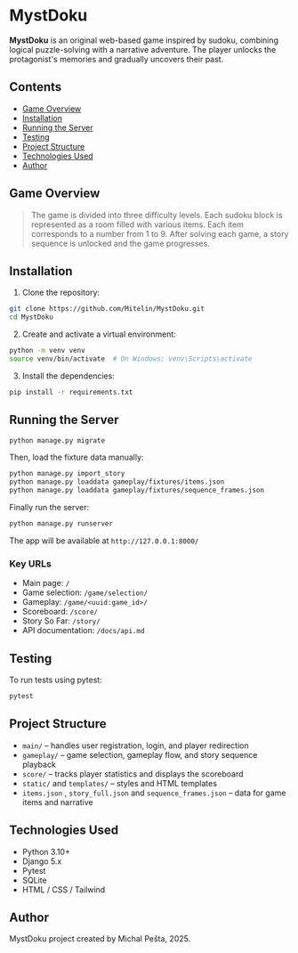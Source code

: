 # MystDoku

**MystDoku** is an original web-based game inspired by sudoku, combining logical puzzle-solving with a narrative adventure. The player unlocks the protagonist's memories and gradually uncovers their past.

## Contents
- [Game Overview](#game-overview)
- [Installation](#installation)
- [Running the Server](#running-the-server)
- [Testing](#testing)
- [Project Structure](#project-structure)
- [Technologies Used](#technologies-used)
- [Author](#author)

## Game Overview

> The game is divided into three difficulty levels. Each sudoku block is represented as a room filled with various items. Each item corresponds to a number from 1 to 9. After solving each game, a story sequence is unlocked and the game progresses.

## Installation

1. Clone the repository:
```bash
git clone https://github.com/Mitelin/MystDoku.git
cd MystDoku
```
2. Create and activate a virtual environment:
```bash
python -m venv venv
source venv/bin/activate  # On Windows: venv\Scripts\activate
```
3. Install the dependencies:
```bash
pip install -r requirements.txt
```

## Running the Server

```bash
python manage.py migrate
```

Then, load the fixture data manually:

```bash
python manage.py import_story
python manage.py loaddata gameplay/fixtures/items.json
python manage.py loaddata gameplay/fixtures/sequence_frames.json
```
Finally run the server:
```bash
python manage.py runserver
```
The app will be available at `http://127.0.0.1:8000/`

### Key URLs

- Main page: `/`
- Game selection: `/game/selection/`
- Gameplay: `/game/<uuid:game_id>/`
- Scoreboard: `/score/`
- Story So Far: `/story/`
- API documentation: `/docs/api.md`

## Testing

To run tests using pytest:
```bash
pytest
```

## Project Structure

- `main/` – handles user registration, login, and player redirection
- `gameplay/` – game selection, gameplay flow, and story sequence playback
- `score/` – tracks player statistics and displays the scoreboard
- `static/` and `templates/` – styles and HTML templates
- `items.json` , `story_full.json` and `sequence_frames.json` – data for game items and narrative

## Technologies Used

- Python 3.10+
- Django 5.x
- Pytest
- SQLite
- HTML / CSS / Tailwind

## Author

MystDoku project created by Michal Pešta, 2025.

